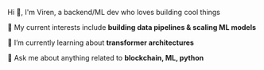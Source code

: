 Hi 👋, I'm Viren, a backend/ML dev who loves building cool things

🔭 My current interests include **building data pipelines & scaling ML models**

🌱 I’m currently learning about **transformer architectures**

💬 Ask me about anything related to **blockchain, ML, python**

